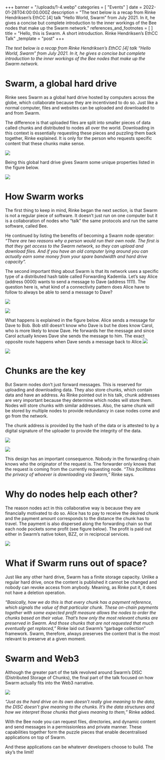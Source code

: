 +++
banner = "/uploads/1-4.webp"
categories = [ "Events" ]
date = 2022-01-28T04:00:00.000Z
description = "The text below is a recap from Rinke Hendriksen’s EthCC [4] talk “Hello World, Swarm” from July 2021. In it, he gives a concise but complete introduction to the inner workings of the Bee nodes that make up the Swarm network."
references_and_footnotes = [ ]
title = "Hello, this is Swarm. A short introduction. Rinke Hendriksen’s EthCC Talk"
_template = "post"
+++

_The text below is a recap from Rinke Hendriksen’s EthCC \[4\] talk “Hello World, Swarm” from July 2021. In it, he gives a concise but complete introduction to the inner workings of the Bee nodes that make up the Swarm network._

# Swarm, a global hard drive

Rinke sees Swarm as a global hard drive hosted by computers across the globe, which collaborate because they are incentivised to do so. Just like a normal computer, files and websites can be uploaded and downloaded to and from Swarm.

The difference is that uploaded files are split into smaller pieces of data called chunks and distributed to nodes all over the world. Downloading in this context is essentially requesting these pieces and puzzling them back together, Rinke explained. It is only for the person who requests specific content that these chunks make sense.

![](/uploads/2-7.png)

Being this global hard drive gives Swarm some unique properties listed in the figure below.

![](/uploads/3-4.png)

# How Swarm works

The first thing to keep in mind, Rinke began the next section, is that Swarm is not a regular piece of software. It doesn’t just run on one computer but it is a collaboration of nodes who “talk” the same protocols and run the same software, called Bee.

He continued by listing the benefits of becoming a Swarm node operator: _“There are two reasons why a person would run their own node. The first is that they get access to the Swarm network, so they can upload and download files. And if you have an old computer lying around you can actually earn some money from your spare bandwidth and hard drive capacity”._

The second important thing about Swarm is that its network uses a specific type of a distributed hash table called Forwarding Kademlia. Let’s say Alice (address 0000) wants to send a message to Dave (address 1111). The question here is, what kind of a connectivity pattern does Alice have to follow to always be able to send a message to Dave?

![](/uploads/4-5.png)

![](/uploads/5-3.png)

What happens is explained in the figure below. Alice sends a message for Dave to Bob. Bob still doesn’t know who Dave is but he does know Carol, who is more likely to know Dave. He forwards her the message and since Carol actually knows Dave she sends the message to him. The exact opposite route happens when Dave sends a message back to Alice.![](/uploads/6-2.png)

![](/uploads/7-2.png)

# Chunks are the key

But Swarm nodes don’t just forward messages. This is reserved for uploading and downloading data. They also store chunks, which contain data and have an address. As Rinke pointed out in his talk, chunk addresses are very important because they determine which nodes will store them. Nodes will store chunks with similar addresses. Also, the same chunk will be stored by multiple nodes to provide redundancy in case nodes come and go from the network.

The chunk address is provided by the hash of the data or is attested to by a digital signature of the uploader to provide the integrity of the data.

![](/uploads/9-2.png)

![](/uploads/-.png)

This design has an important consequence. Nobody in the forwarding chain knows who the originator of the request is. The forwarder only knows that the request is coming from the currently requesting node. _“This facilitates the privacy of whoever is downloading via Swarm,”_ Rinke says.

# Why do nodes help each other?

The reason nodes act in this collaborative way is because they are financially motivated to do so. Alice has to pay to receive the desired chunk and the payment amount corresponds to the distance the chunk has to travel. The payment is also dispersed along the forwarding chain so that each node pockets some profit (see figure below). The profit is paid out either in Swarm’s native token, BZZ, or in reciprocal services.

![](/uploads/11-1.png)

# What if Swarm runs out of space?

Just like any other hard drive, Swarm has a finite storage capacity. Unlike a regular hard drive, once the content is published it cannot be changed and nobody can revoke access from anybody. Meaning, as Rinke put it, it does not have a deletion operation.

_“Basically, how we do this is that every chunk has a payment reference, which signals the value of that particular chunk. These on-chain payments together with some expected profit measure allows the nodes to order the chunks based on their value. That’s how only the most relevant chunks are preserved in Swarm. And those chunks that are not requested that much eventually get replaced,”_ Rinke laid out Swarm’s “garbage collection” framework. Swarm, therefore, always preserves the content that is the most relevant to preserve at a given moment.

# Swarm and Web3

Although the greater part of the talk revolved around Swarm’s DISC (Distributed Storage of Chunks), the final part of the talk focused on how Swarm actually fits into the Web3 narrative.

![](/uploads/12-1.png)

_“Just as the hard drive on its own doesn’t really give meaning to the data, the DISC doesn’t give meaning to the chunks. It’s the data structures and how we interpret those chunks that gives meaning to them,”_ Rinke added.

With the Bee node you can request files, directories, and dynamic content and send messages in a permissionless and private manner. These capabilities together form the puzzle pieces that enable decentralised applications on top of Swarm.

And these applications can be whatever developers choose to build. The sky’s the limit!
